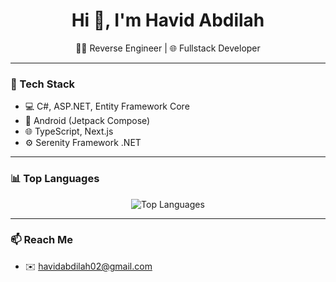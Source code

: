 <h1 align="center">Hi 👋, I'm Havid Abdilah</h1>
<p align="center">
  👨‍💻 Reverse Engineer | 🌐 Fullstack Developer
</p>

---

### 🧰 Tech Stack
- 💻 C#, ASP.NET, Entity Framework Core
- 📱 Android (Jetpack Compose)
- 🌐 TypeScript, Next.js
- ⚙️ Serenity Framework .NET

---

### 📊 Top Languages

<p align="center">
  <img src="https://github-readme-stats.vercel.app/api/top-langs/?username=gitcloneid&layout=compact&langs_count=8&theme=tokyonight" alt="Top Languages" />
</p>

---

### 📫 Reach Me
- ✉️ havidabdilah02@gmail.com
